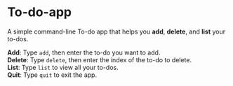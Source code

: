 # To-do-app
A simple command-line To-do app that helps you **add**, **delete**, and **list** your to-dos.

**Add**: Type `add`, then enter the to-do you want to add.  
**Delete**: Type `delete`, then enter the index of the to-do to delete.  
**List**: Type `list` to view all your to-dos.  
**Quit**: Type `quit` to exit the app.
